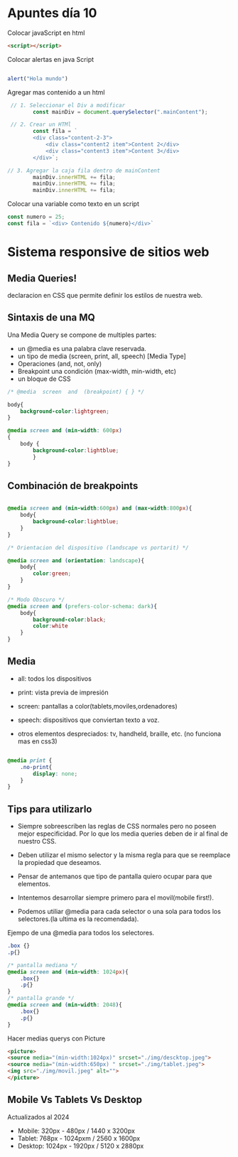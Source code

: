 # Apuntes día 10

Colocar javaScript en html
```html
<script></script>

```
Colocar alertas en java Script
```js

alert("Hola mundo")
```
Agregar mas contenido a un html
```js
 // 1. Seleccionar el Div a modificar
        const mainDiv = document.querySelector(".mainContent");

 // 2. Crear un HTMl
        const fila = ` 
        <div class="content-2-3">
            <div class="content2 item">Content 2</div>
            <div class="content3 item">Content 3</div>
        </div>`;

// 3. Agregar la caja fila dentro de mainContent
        mainDiv.innerHTML += fila;
        mainDiv.innerHTML += fila;
        mainDiv.innerHTML += fila;
```

Colocar una variable como texto en un script

```js
const numero = 25;
const fila = `<div> Contenido ${numero}</div>`
```

# Sistema responsive de sitios web

## Media Queries!
 declaracion en CSS que permite definir los estilos de nuestra web.

 ## Sintaxis de una MQ
  Una Media Query se compone de multiples partes:
  - un @media es una palabra clave reservada.
  - un tipo de media (screen, print, all, speech) [Media Type]
  - Operaciones (and, not, only)
  - Breakpoint una condición (max-width, min-width, etc)
  - un bloque de CSS

```css
/* @media  screen  and  (breakpoint) { } */

body{
    background-color:lightgreen;
}

@media screen and (min-width: 600px) 
{
    body { 
        background-color:lightblue;
        }
}
```
## Combinación de breakpoints

```css

@media screen and (min-width:600px) and (max-width:800px){
    body{
        background-color:lightblue;
    }
}

/* Orientacion del dispositivo (landscape vs portarit) */

@media screen and (orientation: landscape){
    body{
        color:green;
    }
}

/* Modo Obscuro */
@media screen and (prefers-color-schema: dark){
    body{
        background-color:black;
        color:white
    }
}

```

## Media
- all: todos los dispositivos
- print: vista previa de impresión
- screen: pantallas a color(tablets,moviles,ordenadores)
- speech: dispositivos que conviertan texto a voz.

- otros elementos despreciados: tv, handheld, braille, etc. (no funciona mas en css3)

```css

@media print {
    .no-print{
        display: none;
    }
}
```

## Tips para utilizarlo

- Siempre sobreescriben las reglas de CSS normales pero no poseen mejor especificidad. Por lo que los media queries deben de ir al final de nuestro CSS.

- Deben  utilizar el mismo selector y la misma regla para que se reemplace la propiedad que deseamos.

- Pensar de antemanos que tipo de pantalla quiero ocupar para que elementos.

- Intentemos desarrollar siempre primero para el movil(mobile first!).

- Podemos utiliar @media para cada selector o una sola para todos los selectores.(la ultima es la recomendada).

Ejempo de una @media para todos los selectores.

```css
.box {}
.p{}

/* pantalla mediana */
@media screen and (min-width: 1024px){
    .box{}
    .p{}
}
/* pantalla grande */
@media screen and (min-width: 2048){
    .box{}
    .p{}
}
```

Hacer medias querys con Picture

```html
<picture>
<source media="(min-width:1024px)" srcset="./img/descktop.jpeg">
<source media="(min-width:650px) " srcset="./img/tablet.jpeg">
<img src="./img/movil.jpeg" alt="">
</picture>
```

## Mobile Vs Tablets Vs Desktop

Actualizados al 2024

- Mobile: 320px - 480px / 1440 x 3200px
- Tablet: 768px - 1024pxm / 2560 x 1600px
- Desktop: 1024px - 1920px / 5120 x 2880px

